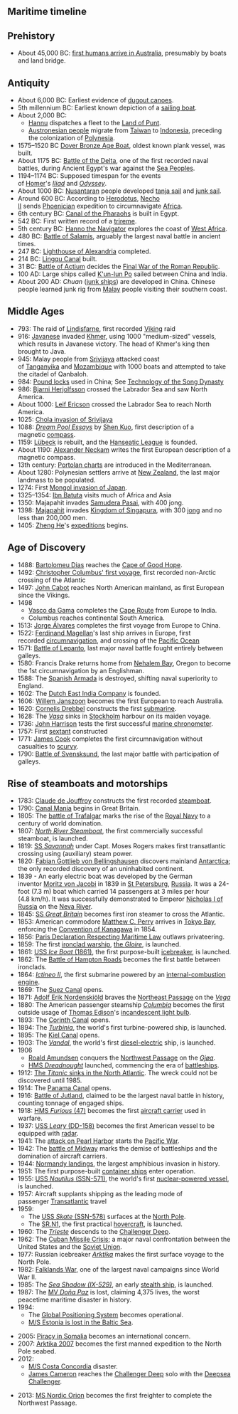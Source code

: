 <h2>Maritime timeline </h2>
<h2><span id="Prehistory" class="mw-headline">Prehistory</span></h2>
<ul>
<li>About 45,000 BC:&nbsp;<a title="History of Indigenous Australians" href="https://en.wikipedia.org/wiki/History_of_Indigenous_Australians">first humans arrive in Australia</a>, presumably by boats and land bridge.</li>
</ul>
<h2><span id="Antiquity" class="mw-headline">Antiquity</span></h2>
<ul>
<li>About 6,000 BC: Earliest evidence of&nbsp;<a title="Dugout canoe" href="https://en.wikipedia.org/wiki/Dugout_canoe">dugout canoes</a>.</li>
<li>5th millennium BC: Earliest known depiction of a&nbsp;<a class="mw-redirect" title="Sailing boat" href="https://en.wikipedia.org/wiki/Sailing_boat">sailing boat</a>.</li>
<li>About 2,000 BC:
<ul>
<li><a title="Hannu" href="https://en.wikipedia.org/wiki/Hannu">Hannu</a>&nbsp;dispatches a fleet to the&nbsp;<a title="Land of Punt" href="https://en.wikipedia.org/wiki/Land_of_Punt">Land of Punt</a>.</li>
<li><a title="Austronesian peoples" href="https://en.wikipedia.org/wiki/Austronesian_peoples">Austronesian people</a>&nbsp;migrate from&nbsp;<a title="Taiwan" href="https://en.wikipedia.org/wiki/Taiwan">Taiwan</a>&nbsp;to&nbsp;<a title="Indonesia" href="https://en.wikipedia.org/wiki/Indonesia">Indonesia</a>, preceding the colonization of&nbsp;<a title="Polynesia" href="https://en.wikipedia.org/wiki/Polynesia">Polynesia</a>.</li>
</ul>
</li>
<li>1575&ndash;1520 BC&nbsp;<a title="Dover Bronze Age Boat" href="https://en.wikipedia.org/wiki/Dover_Bronze_Age_Boat">Dover Bronze Age Boat</a>, oldest known plank vessel, was built.</li>
<li>About 1175 BC:&nbsp;<a title="Battle of the Delta" href="https://en.wikipedia.org/wiki/Battle_of_the_Delta">Battle of the Delta</a>, one of the first recorded naval battles, during Ancient Egypt's war against the&nbsp;<a title="Sea Peoples" href="https://en.wikipedia.org/wiki/Sea_Peoples">Sea Peoples</a>.</li>
<li>1194&ndash;1174 BC: Supposed timespan for the events of&nbsp;<a title="Homer" href="https://en.wikipedia.org/wiki/Homer">Homer</a>'s&nbsp;<em><a title="Iliad" href="https://en.wikipedia.org/wiki/Iliad">Iliad</a></em>&nbsp;and&nbsp;<em><a title="Odyssey" href="https://en.wikipedia.org/wiki/Odyssey">Odyssey</a></em>.</li>
<li>About 1000 BC:&nbsp;<a title="Nusantara" href="https://en.wikipedia.org/wiki/Nusantara">Nusantaran</a>&nbsp;people developed&nbsp;<a title="Tanja sail" href="https://en.wikipedia.org/wiki/Tanja_sail">tanja sail</a>&nbsp;and&nbsp;<a title="Junk rig" href="https://en.wikipedia.org/wiki/Junk_rig">junk sail</a>.</li>
<li>Around 600 BC: According to&nbsp;<a title="Herodotus" href="https://en.wikipedia.org/wiki/Herodotus">Herodotus</a>,&nbsp;<a title="Necho II" href="https://en.wikipedia.org/wiki/Necho_II">Necho II</a>&nbsp;sends&nbsp;<a title="Phoenicia" href="https://en.wikipedia.org/wiki/Phoenicia">Phoenician</a>&nbsp;expedition to circumnavigate&nbsp;<a title="Africa" href="https://en.wikipedia.org/wiki/Africa">Africa</a>.</li>
<li>6th century BC:&nbsp;<a title="Canal of the Pharaohs" href="https://en.wikipedia.org/wiki/Canal_of_the_Pharaohs">Canal of the Pharaohs</a>&nbsp;is built in Egypt.</li>
<li>542 BC: First written record of a&nbsp;<a title="Trireme" href="https://en.wikipedia.org/wiki/Trireme">trireme</a>.</li>
<li>5th century BC:&nbsp;<a title="Hanno the Navigator" href="https://en.wikipedia.org/wiki/Hanno_the_Navigator">Hanno the Navigator</a>&nbsp;explores the coast of&nbsp;<a title="West Africa" href="https://en.wikipedia.org/wiki/West_Africa">West Africa</a>.</li>
<li>480 BC:&nbsp;<a title="Battle of Salamis" href="https://en.wikipedia.org/wiki/Battle_of_Salamis">Battle of Salamis</a>, arguably the largest naval battle in ancient times.</li>
<li>247 BC:&nbsp;<a title="Lighthouse of Alexandria" href="https://en.wikipedia.org/wiki/Lighthouse_of_Alexandria">Lighthouse of Alexandria</a>&nbsp;completed.</li>
<li>214 BC:&nbsp;<a class="mw-redirect" title="Lingqu Canal" href="https://en.wikipedia.org/wiki/Lingqu_Canal">Lingqu Canal</a>&nbsp;built.</li>
<li>31 BC:&nbsp;<a title="Battle of Actium" href="https://en.wikipedia.org/wiki/Battle_of_Actium">Battle of Actium</a>&nbsp;decides the&nbsp;<a class="mw-redirect" title="Final War of the Roman Republic" href="https://en.wikipedia.org/wiki/Final_War_of_the_Roman_Republic">Final War of the Roman Republic</a>.</li>
<li>100 AD: Large ships called&nbsp;<a title="Djong (ship)" href="https://en.wikipedia.org/wiki/Djong_(ship)#History">K'un-lun Po</a>&nbsp;sailed between China and India.</li>
<li>About 200 AD:&nbsp;<em>Chuan</em>&nbsp;(<a title="Junk (ship)" href="https://en.wikipedia.org/wiki/Junk_(ship)">junk ships</a>) are developed in China. Chinese people learned junk rig from&nbsp;<a title="Malays (ethnic group)" href="https://en.wikipedia.org/wiki/Malays_(ethnic_group)">Malay</a>&nbsp;people visiting their southern coast.</li>
</ul>
<h2><span id="Middle_Ages" class="mw-headline">Middle Ages</span></h2>
<ul>
<li>793: The raid of&nbsp;<a title="Lindisfarne" href="https://en.wikipedia.org/wiki/Lindisfarne">Lindisfarne</a>, first recorded&nbsp;<a class="mw-redirect" title="Viking" href="https://en.wikipedia.org/wiki/Viking">Viking</a>&nbsp;raid</li>
<li>916:&nbsp;<a title="Javanese people" href="https://en.wikipedia.org/wiki/Javanese_people">Javanese</a>&nbsp;invaded&nbsp;<a title="Khmer Empire" href="https://en.wikipedia.org/wiki/Khmer_Empire">Khmer</a>, using 1000 "medium-sized" vessels, which results in Javanese victory. The head of Khmer's king then brought to Java.</li>
<li>945: Malay people from&nbsp;<a title="Srivijaya" href="https://en.wikipedia.org/wiki/Srivijaya">Srivijaya</a>&nbsp;attacked coast of&nbsp;<a title="Tanganyika" href="https://en.wikipedia.org/wiki/Tanganyika">Tanganyika</a>&nbsp;and&nbsp;<a title="Mozambique" href="https://en.wikipedia.org/wiki/Mozambique">Mozambique</a>&nbsp;with 1000 boats and attempted to take the citadel of Qanbaloh.</li>
<li>984:&nbsp;<a class="mw-redirect" title="Pound lock" href="https://en.wikipedia.org/wiki/Pound_lock">Pound locks</a>&nbsp;used in China; See&nbsp;<a class="mw-redirect" title="Technology of the Song Dynasty" href="https://en.wikipedia.org/wiki/Technology_of_the_Song_Dynasty">Technology of the Song Dynasty</a></li>
<li>986:&nbsp;<a class="mw-redirect" title="Bjarni Herjolfsson" href="https://en.wikipedia.org/wiki/Bjarni_Herjolfsson">Bjarni Herjolfsson</a>&nbsp;crossed the Labrador Sea and saw North America.</li>
<li>About 1000:&nbsp;<a class="mw-redirect" title="Leif Ericson" href="https://en.wikipedia.org/wiki/Leif_Ericson">Leif Ericson</a>&nbsp;crossed the Labrador Sea to reach North America.</li>
<li>1025:&nbsp;<a title="Chola invasion of Srivijaya" href="https://en.wikipedia.org/wiki/Chola_invasion_of_Srivijaya">Chola invasion of Srivijaya</a></li>
<li>1088:&nbsp;<em><a title="Dream Pool Essays" href="https://en.wikipedia.org/wiki/Dream_Pool_Essays">Dream Pool Essays</a></em>&nbsp;by&nbsp;<a title="Shen Kuo" href="https://en.wikipedia.org/wiki/Shen_Kuo">Shen Kuo</a>, first description of a magnetic&nbsp;<a title="Compass" href="https://en.wikipedia.org/wiki/Compass">compass</a>.</li>
<li>1159:&nbsp;<a title="L&uuml;beck" href="https://en.wikipedia.org/wiki/L%C3%BCbeck">L&uuml;beck</a>&nbsp;is rebuilt, and the&nbsp;<a title="Hanseatic League" href="https://en.wikipedia.org/wiki/Hanseatic_League">Hanseatic League</a>&nbsp;is founded.</li>
<li>About 1190:&nbsp;<a title="Alexander Neckam" href="https://en.wikipedia.org/wiki/Alexander_Neckam">Alexander Neckam</a>&nbsp;writes the first European description of a magnetic compass.</li>
<li>13th century:&nbsp;<a title="Portolan chart" href="https://en.wikipedia.org/wiki/Portolan_chart">Portolan charts</a>&nbsp;are introduced in the Mediterranean.</li>
<li>About 1280: Polynesian settlers arrive at&nbsp;<a title="New Zealand" href="https://en.wikipedia.org/wiki/New_Zealand">New Zealand</a>, the last major landmass to be populated.</li>
<li>1274: First&nbsp;<a title="Mongol invasions of Japan" href="https://en.wikipedia.org/wiki/Mongol_invasions_of_Japan">Mongol invasion of Japan</a>.</li>
<li>1325&ndash;1354:&nbsp;<a class="mw-redirect" title="Ibn Batuta" href="https://en.wikipedia.org/wiki/Ibn_Batuta">Ibn Batuta</a>&nbsp;visits much of Africa and Asia</li>
<li>1350: Majapahit invades&nbsp;<a title="Samudera Pasai Sultanate" href="https://en.wikipedia.org/wiki/Samudera_Pasai_Sultanate">Samudera Pasai</a>, with 400 jong.</li>
<li>1398:&nbsp;<a title="Majapahit" href="https://en.wikipedia.org/wiki/Majapahit">Majapahit</a>&nbsp;invades&nbsp;<a title="Kingdom of Singapura" href="https://en.wikipedia.org/wiki/Kingdom_of_Singapura">Kingdom of Singapura</a>, with 300&nbsp;<a title="Djong (ship)" href="https://en.wikipedia.org/wiki/Djong_(ship)">jong</a>&nbsp;and no less than 200,000 men.</li>
<li>1405:&nbsp;<a title="Zheng He" href="https://en.wikipedia.org/wiki/Zheng_He">Zheng He</a>'s&nbsp;<a class="mw-redirect" title="Treasure voyages" href="https://en.wikipedia.org/wiki/Treasure_voyages">expeditions</a>&nbsp;begins.</li>
</ul>
<h2><span id="Age_of_Discovery" class="mw-headline">Age of Discovery</span></h2>
<ul>
<li>1488:&nbsp;<a title="Bartolomeu Dias" href="https://en.wikipedia.org/wiki/Bartolomeu_Dias">Bartolomeu Dias</a>&nbsp;reaches the&nbsp;<a title="Cape of Good Hope" href="https://en.wikipedia.org/wiki/Cape_of_Good_Hope">Cape of Good Hope</a>.</li>
<li>1492:&nbsp;<a class="mw-redirect" title="Voyages of Columbus" href="https://en.wikipedia.org/wiki/Voyages_of_Columbus">Christopher Columbus' first voyage</a>, first recorded non-Arctic crossing of the Atlantic</li>
<li>1497:&nbsp;<a title="John Cabot" href="https://en.wikipedia.org/wiki/John_Cabot">John Cabot</a>&nbsp;reaches North American mainland, as first European since the Vikings.</li>
<li>1498
<ul>
<li><a title="Vasco da Gama" href="https://en.wikipedia.org/wiki/Vasco_da_Gama">Vasco da Gama</a>&nbsp;completes the&nbsp;<a title="Cape Route" href="https://en.wikipedia.org/wiki/Cape_Route">Cape Route</a>&nbsp;from Europe to India.</li>
<li>Columbus reaches continental South America.</li>
</ul>
</li>
<li>1513:&nbsp;<a title="Jorge &Aacute;lvares" href="https://en.wikipedia.org/wiki/Jorge_%C3%81lvares">Jorge &Aacute;lvares</a>&nbsp;completes the first voyage from Europe to China.</li>
<li>1522:&nbsp;<a title="Ferdinand Magellan" href="https://en.wikipedia.org/wiki/Ferdinand_Magellan">Ferdinand Magellan</a>'s last ship arrives in Europe, first recorded&nbsp;<a title="Circumnavigation" href="https://en.wikipedia.org/wiki/Circumnavigation">circumnavigation</a>, and crossing of the&nbsp;<a title="Pacific Ocean" href="https://en.wikipedia.org/wiki/Pacific_Ocean">Pacific Ocean</a></li>
<li>1571:&nbsp;<a title="Battle of Lepanto" href="https://en.wikipedia.org/wiki/Battle_of_Lepanto">Battle of Lepanto</a>, last major naval battle fought entirely between galleys.</li>
<li>1580: Francis Drake returns home from&nbsp;<a title="Nehalem Bay" href="https://en.wikipedia.org/wiki/Nehalem_Bay">Nehalem Bay</a>, Oregon to become the 1st circumnavigation by an Englishman.</li>
<li>1588: The&nbsp;<a title="Spanish Armada" href="https://en.wikipedia.org/wiki/Spanish_Armada">Spanish Armada</a>&nbsp;is destroyed, shifting naval superiority to England.</li>
<li>1602: The&nbsp;<a title="Dutch East India Company" href="https://en.wikipedia.org/wiki/Dutch_East_India_Company">Dutch East India Company</a>&nbsp;is founded.</li>
<li>1606:&nbsp;<a title="Willem Janszoon" href="https://en.wikipedia.org/wiki/Willem_Janszoon">Willem Janszoon</a>&nbsp;becomes the first European to reach Australia.</li>
<li>1620:&nbsp;<a title="Cornelis Drebbel" href="https://en.wikipedia.org/wiki/Cornelis_Drebbel">Cornelis Drebbel</a>&nbsp;constructs the first&nbsp;<a title="Submarine" href="https://en.wikipedia.org/wiki/Submarine">submarine</a>.</li>
<li>1628: The&nbsp;<em><a title="Vasa (ship)" href="https://en.wikipedia.org/wiki/Vasa_(ship)">Vasa</a></em>&nbsp;sinks in&nbsp;<a title="Stockholm" href="https://en.wikipedia.org/wiki/Stockholm">Stockholm</a>&nbsp;harbour on its maiden voyage.</li>
<li>1736:&nbsp;<a title="John Harrison" href="https://en.wikipedia.org/wiki/John_Harrison">John Harrison</a>&nbsp;tests the first successful&nbsp;<a title="Marine chronometer" href="https://en.wikipedia.org/wiki/Marine_chronometer">marine chronometer</a>.</li>
<li>1757: First&nbsp;<a title="Sextant" href="https://en.wikipedia.org/wiki/Sextant">sextant</a>&nbsp;constructed</li>
<li>1771:&nbsp;<a title="James Cook" href="https://en.wikipedia.org/wiki/James_Cook">James Cook</a>&nbsp;completes the first circumnavigation without casualties to&nbsp;<a title="Scurvy" href="https://en.wikipedia.org/wiki/Scurvy">scurvy</a>.</li>
<li>1790:&nbsp;<a title="Battle of Svensksund" href="https://en.wikipedia.org/wiki/Battle_of_Svensksund">Battle of Svensksund</a>, the last major battle with participation of galleys.</li>
</ul>
<h2><span id="Rise_of_steamboats_and_motorships" class="mw-headline">Rise of steamboats and motorships</span></h2>
<ul>
<li>1783:&nbsp;<a class="mw-redirect" title="Claude de Jouffroy" href="https://en.wikipedia.org/wiki/Claude_de_Jouffroy">Claude de Jouffroy</a>&nbsp;constructs the first recorded&nbsp;<a title="Steamboat" href="https://en.wikipedia.org/wiki/Steamboat">steamboat</a>.</li>
<li>1790:&nbsp;<a title="Canal Mania" href="https://en.wikipedia.org/wiki/Canal_Mania">Canal Mania</a>&nbsp;begins in Great Britain.</li>
<li>1805: The&nbsp;<a title="Battle of Trafalgar" href="https://en.wikipedia.org/wiki/Battle_of_Trafalgar">battle of Trafalgar</a>&nbsp;marks the rise of the&nbsp;<a title="Royal Navy" href="https://en.wikipedia.org/wiki/Royal_Navy">Royal Navy</a>&nbsp;to a century of world domination.</li>
<li>1807:&nbsp;<em><a title="North River Steamboat" href="https://en.wikipedia.org/wiki/North_River_Steamboat">North River Steamboat</a></em>, the first commercially successful steamboat, is launched.</li>
<li>1819:&nbsp;<a title="SS Savannah" href="https://en.wikipedia.org/wiki/SS_Savannah">SS&nbsp;<em>Savannah</em></a>&nbsp;under Capt. Moses Rogers makes first transatlantic crossing using (auxiliary) steam power.</li>
<li>1820:&nbsp;<a title="Fabian Gottlieb von Bellingshausen" href="https://en.wikipedia.org/wiki/Fabian_Gottlieb_von_Bellingshausen">Fabian Gottlieb von Bellingshausen</a>&nbsp;discovers mainland&nbsp;<a title="Antarctica" href="https://en.wikipedia.org/wiki/Antarctica">Antarctica</a>; the only recorded discovery of an uninhabited continent.</li>
<li>1839 - An early electric boat was developed by the German inventor&nbsp;<a title="Moritz von Jacobi" href="https://en.wikipedia.org/wiki/Moritz_von_Jacobi">Moritz von Jacobi</a>&nbsp;in 1839 in&nbsp;<a class="mw-redirect" title="St Petersburg" href="https://en.wikipedia.org/wiki/St_Petersburg">St Petersburg</a>,&nbsp;<a title="Russia" href="https://en.wikipedia.org/wiki/Russia">Russia</a>. It was a 24-foot (7.3&nbsp;m) boat which carried 14 passengers at 3 miles per hour (4.8&nbsp;km/h). It was successfully demonstrated to Emperor&nbsp;<a title="Nicholas I of Russia" href="https://en.wikipedia.org/wiki/Nicholas_I_of_Russia">Nicholas I of Russia</a>&nbsp;on the&nbsp;<a title="Neva River" href="https://en.wikipedia.org/wiki/Neva_River">Neva River</a>.</li>
<li>1845:&nbsp;<a title="SS Great Britain" href="https://en.wikipedia.org/wiki/SS_Great_Britain">SS&nbsp;<em>Great Britain</em></a>&nbsp;becomes first iron steamer to cross the Atlantic.</li>
<li>1853: American commodore&nbsp;<a title="Matthew C. Perry" href="https://en.wikipedia.org/wiki/Matthew_C._Perry">Matthew C. Perry</a>&nbsp;arrives in&nbsp;<a title="Tokyo Bay" href="https://en.wikipedia.org/wiki/Tokyo_Bay">Tokyo Bay</a>, enforcing the&nbsp;<a title="Convention of Kanagawa" href="https://en.wikipedia.org/wiki/Convention_of_Kanagawa">Convention of Kanagawa</a>&nbsp;in 1854.</li>
<li>1856:&nbsp;<a title="Paris Declaration Respecting Maritime Law" href="https://en.wikipedia.org/wiki/Paris_Declaration_Respecting_Maritime_Law">Paris Declaration Respecting Maritime Law</a>&nbsp;outlaws privateering.</li>
<li>1859: The first&nbsp;<a title="Ironclad warship" href="https://en.wikipedia.org/wiki/Ironclad_warship">ironclad warship</a>,&nbsp;<a title="French ironclad Gloire" href="https://en.wikipedia.org/wiki/French_ironclad_Gloire">the&nbsp;<em>Gloire</em></a>, is launched.</li>
<li>1861:&nbsp;<a title="USS Ice Boat (1861)" href="https://en.wikipedia.org/wiki/USS_Ice_Boat_(1861)">USS&nbsp;<em>Ice Boat</em>&nbsp;<span class="nowrap">(1861)</span></a>, the first purpose-built&nbsp;<a title="Icebreaker" href="https://en.wikipedia.org/wiki/Icebreaker">icebreaker</a>, is launched.</li>
<li>1862: The&nbsp;<a title="Battle of Hampton Roads" href="https://en.wikipedia.org/wiki/Battle_of_Hampton_Roads">Battle of Hampton Roads</a>&nbsp;becomes the first battle between ironclads.</li>
<li>1864:&nbsp;<em><a class="mw-redirect" title="Ictineo II" href="https://en.wikipedia.org/wiki/Ictineo_II">Ictineo II</a></em>, the first submarine powered by an&nbsp;<a class="mw-redirect" title="Internal-combustion engine" href="https://en.wikipedia.org/wiki/Internal-combustion_engine">internal-combustion engine</a>.</li>
<li>1869: The&nbsp;<a title="Suez Canal" href="https://en.wikipedia.org/wiki/Suez_Canal">Suez Canal</a>&nbsp;opens.</li>
<li>1871:&nbsp;<a title="Adolf Erik Nordenski&ouml;ld" href="https://en.wikipedia.org/wiki/Adolf_Erik_Nordenski%C3%B6ld">Adolf Erik Nordenski&ouml;ld</a>&nbsp;braves the&nbsp;<a title="Northeast Passage" href="https://en.wikipedia.org/wiki/Northeast_Passage">Northeast Passage</a>&nbsp;on the&nbsp;<em><a class="mw-redirect" title="Vega (ship)" href="https://en.wikipedia.org/wiki/Vega_(ship)">Vega</a></em></li>
<li>1880: The American passenger steamship&nbsp;<em><a title="SS Columbia (1880)" href="https://en.wikipedia.org/wiki/SS_Columbia_(1880)">Columbia</a></em>&nbsp;becomes the first outside usage of&nbsp;<a title="Thomas Edison" href="https://en.wikipedia.org/wiki/Thomas_Edison">Thomas Edison</a>'s&nbsp;<a title="Incandescent light bulb" href="https://en.wikipedia.org/wiki/Incandescent_light_bulb">incandescent light bulb</a>.<sup id="cite_ref-Revolution_17-0" class="reference"></sup></li>
<li>1893: The&nbsp;<a title="Corinth Canal" href="https://en.wikipedia.org/wiki/Corinth_Canal">Corinth Canal</a>&nbsp;opens.</li>
<li>1894: The&nbsp;<em><a title="Turbinia" href="https://en.wikipedia.org/wiki/Turbinia">Turbinia</a></em>, the world's first turbine-powered ship, is launched.</li>
<li>1895: The&nbsp;<a title="Kiel Canal" href="https://en.wikipedia.org/wiki/Kiel_Canal">Kiel Canal</a>&nbsp;opens.</li>
<li>1903: The&nbsp;<em><a title="Vandal (tanker)" href="https://en.wikipedia.org/wiki/Vandal_(tanker)">Vandal</a></em>, the world's first&nbsp;<a class="mw-redirect" title="Diesel-electric" href="https://en.wikipedia.org/wiki/Diesel-electric">diesel-electric</a>&nbsp;ship, is launched.</li>
<li>1906
<ul>
<li><a title="Roald Amundsen" href="https://en.wikipedia.org/wiki/Roald_Amundsen">Roald Amundsen</a>&nbsp;conquers the&nbsp;<a title="Northwest Passage" href="https://en.wikipedia.org/wiki/Northwest_Passage">Northwest Passage</a>&nbsp;on the&nbsp;<em><a title="Gj&oslash;a" href="https://en.wikipedia.org/wiki/Gj%C3%B8a">Gj&oslash;a</a></em>.</li>
<li><a title="HMS Dreadnought (1906)" href="https://en.wikipedia.org/wiki/HMS_Dreadnought_(1906)">HMS&nbsp;<em>Dreadnought</em></a>&nbsp;launched, commencing the era of&nbsp;<a title="Battleship" href="https://en.wikipedia.org/wiki/Battleship">battleships</a>.</li>
</ul>
</li>
<li>1912:&nbsp;<a class="mw-redirect" title="Sinking of the Titanic" href="https://en.wikipedia.org/wiki/Sinking_of_the_Titanic">The&nbsp;<em>Titanic</em>&nbsp;sinks in the North Atlantic</a>. The wreck could not be discovered until 1985.</li>
<li>1914: The&nbsp;<a title="Panama Canal" href="https://en.wikipedia.org/wiki/Panama_Canal">Panama Canal</a>&nbsp;opens.</li>
<li>1916:&nbsp;<a title="Battle of Jutland" href="https://en.wikipedia.org/wiki/Battle_of_Jutland">Battle of Jutland</a>, claimed to be the largest naval battle in history, counting tonnage of engaged ships.</li>
<li>1918:&nbsp;<a title="HMS Furious (47)" href="https://en.wikipedia.org/wiki/HMS_Furious_(47)">HMS&nbsp;<em>Furious</em>&nbsp;<span class="nowrap">(47)</span></a>&nbsp;becomes the first&nbsp;<a title="Aircraft carrier" href="https://en.wikipedia.org/wiki/Aircraft_carrier">aircraft carrier</a>&nbsp;used in warfare.</li>
<li>1937:&nbsp;<a title="USS Leary (DD-158)" href="https://en.wikipedia.org/wiki/USS_Leary_(DD-158)">USS&nbsp;<em>Leary</em>&nbsp;<span class="nowrap">(DD-158)</span></a>&nbsp;becomes the first American vessel to be equipped with&nbsp;<a title="Radar" href="https://en.wikipedia.org/wiki/Radar">radar</a>.</li>
<li>1941: The&nbsp;<a title="Attack on Pearl Harbor" href="https://en.wikipedia.org/wiki/Attack_on_Pearl_Harbor">attack on Pearl Harbor</a>&nbsp;starts the&nbsp;<a title="Pacific War" href="https://en.wikipedia.org/wiki/Pacific_War">Pacific War</a>.</li>
<li>1942: The&nbsp;<a title="Battle of Midway" href="https://en.wikipedia.org/wiki/Battle_of_Midway">battle of Midway</a>&nbsp;marks the demise of battleships and the domination of aircraft carriers.</li>
<li>1944:&nbsp;<a title="Normandy landings" href="https://en.wikipedia.org/wiki/Normandy_landings">Normandy landings</a>, the largest amphibious invasion in history.</li>
<li>1951: The first purpose-built&nbsp;<a title="Container ship" href="https://en.wikipedia.org/wiki/Container_ship">container ships</a>&nbsp;enter operation.</li>
<li>1955:&nbsp;<a title="USS Nautilus (SSN-571)" href="https://en.wikipedia.org/wiki/USS_Nautilus_(SSN-571)">USS&nbsp;<em>Nautilus</em>&nbsp;<span class="nowrap">(SSN-571)</span></a>, the world's first&nbsp;<a title="Nuclear marine propulsion" href="https://en.wikipedia.org/wiki/Nuclear_marine_propulsion">nuclear-powered vessel</a>, is launched.</li>
<li>1957: Aircraft supplants shipping as the leading mode of passenger&nbsp;<a title="Transatlantic crossing" href="https://en.wikipedia.org/wiki/Transatlantic_crossing">Transatlantic</a>&nbsp;travel</li>
<li>1959:
<ul>
<li>The&nbsp;<a title="USS Skate (SSN-578)" href="https://en.wikipedia.org/wiki/USS_Skate_(SSN-578)">USS&nbsp;<em>Skate</em>&nbsp;<span class="nowrap">(SSN-578)</span></a>&nbsp;surfaces at the&nbsp;<a title="North Pole" href="https://en.wikipedia.org/wiki/North_Pole">North Pole</a>.</li>
<li>The&nbsp;<a title="SR.N1" href="https://en.wikipedia.org/wiki/SR.N1">SR.N1</a>, the first practical&nbsp;<a title="Hovercraft" href="https://en.wikipedia.org/wiki/Hovercraft">hovercraft</a>, is launched.</li>
</ul>
</li>
<li>1960: The&nbsp;<em><a class="mw-redirect" title="Bathyscaphe Trieste" href="https://en.wikipedia.org/wiki/Bathyscaphe_Trieste">Trieste</a></em>&nbsp;descends to the&nbsp;<a title="Challenger Deep" href="https://en.wikipedia.org/wiki/Challenger_Deep">Challenger Deep</a>.</li>
<li>1962: The&nbsp;<a title="Cuban Missile Crisis" href="https://en.wikipedia.org/wiki/Cuban_Missile_Crisis">Cuban Missile Crisis</a>; a major naval confrontation between the United States and the&nbsp;<a title="Soviet Union" href="https://en.wikipedia.org/wiki/Soviet_Union">Soviet Union</a>.</li>
<li>1977: Russian icebreaker&nbsp;<em><a class="mw-redirect" title="Arktika (1972 nuclear icebreaker)" href="https://en.wikipedia.org/wiki/Arktika_(1972_nuclear_icebreaker)">Arktika</a></em>&nbsp;makes the first surface voyage to the North Pole.</li>
<li>1982:&nbsp;<a title="Falklands War" href="https://en.wikipedia.org/wiki/Falklands_War">Falklands War</a>, one of the largest naval campaigns since World War II.</li>
<li>1985: The&nbsp;<em><a title="Sea Shadow (IX-529)" href="https://en.wikipedia.org/wiki/Sea_Shadow_(IX-529)">Sea Shadow (IX-529)</a></em>, an early&nbsp;<a title="Stealth ship" href="https://en.wikipedia.org/wiki/Stealth_ship">stealth ship</a>, is launched.</li>
<li>1987: The&nbsp;<a title="MV Do&ntilde;a Paz" href="https://en.wikipedia.org/wiki/MV_Do%C3%B1a_Paz">MV&nbsp;<em>Do&ntilde;a Paz</em></a>&nbsp;is lost, claiming 4,375 lives, the worst peacetime maritime disaster in history.</li>
<li>1994:
<ul>
<li>The&nbsp;<a title="Global Positioning System" href="https://en.wikipedia.org/wiki/Global_Positioning_System">Global Positioning System</a>&nbsp;becomes operational.</li>
<li><a class="mw-redirect" title="Estonia disaster" href="https://en.wikipedia.org/wiki/Estonia_disaster">M/S Estonia is lost in the Baltic Sea</a>.</li>
</ul>
</li>
</ul>
<ul>
<li>2005:&nbsp;<a class="mw-redirect" title="Piracy in Somalia" href="https://en.wikipedia.org/wiki/Piracy_in_Somalia">Piracy in Somalia</a>&nbsp;becomes an international concern.</li>
<li>2007:&nbsp;<a title="Arktika 2007" href="https://en.wikipedia.org/wiki/Arktika_2007">Arktika 2007</a>&nbsp;becomes the first manned expedition to the North Pole seabed.</li>
<li>2012:
<ul>
<li><a class="mw-redirect" title="M/S Costa Concordia" href="https://en.wikipedia.org/wiki/M/S_Costa_Concordia">M/S Costa Concordia</a>&nbsp;disaster.</li>
<li><a title="James Cameron" href="https://en.wikipedia.org/wiki/James_Cameron">James Cameron</a>&nbsp;reaches the&nbsp;<a title="Challenger Deep" href="https://en.wikipedia.org/wiki/Challenger_Deep">Challenger Deep</a>&nbsp;solo with the&nbsp;<a title="Deepsea Challenger" href="https://en.wikipedia.org/wiki/Deepsea_Challenger">Deepsea Challenger</a>.</li>
</ul>
</li>
</ul>
<ul>
<li>2013:&nbsp;<a title="MS Nordic Orion" href="https://en.wikipedia.org/wiki/MS_Nordic_Orion">MS Nordic Orion</a>&nbsp;becomes the first freighter to complete the Northwest Passage.</li>
</ul>
